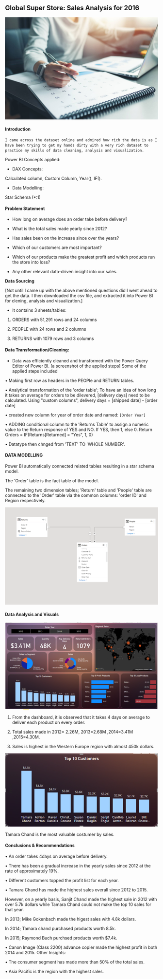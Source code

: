 ## Global Super Store: Sales Analysis for 2016

![](data.jpeg)




#### Introduction


`I came across the dataset online and admired how rich the data is as I have been trying to get my hands dirty with a very rich dataset to practice my skills of data cleaning, analysis and visualization.`

Power BI Concepts applied:

- DAX Concepts: 

Calculated column, 
Custom Column,
Year(),
IF().

- Data Modelling:

Star Schema (*:1)




#### Problem Statement




-	How long on average does an order take before delivery?

-	What is the total sales made yearly since 2012?

-	Has sales been on the increase since over the years?

-	Which of our customers are most important?

-	Which of our products make the greatest profit and which products run the store into loss?

-	Any other relevant data-driven insight into our sales.

**Data Sourcing**




[Not until I came up with the above mentioned questions did I went ahead to get the data. I then downloaded the csv file, and extracted it into Power BI for clening, analysis and visualization.]


- It contains 3 sheets/tables:

1.	ORDERS with 51,291 rows and 24 columns
   
2.	PEOPLE with 24 rows and 2 columns
   
3.	RETURNS with 1079 rows and 3 columns




#### Data Transformation/Cleaning:




- Data was efficiently cleaned and transformed with the Power Query Editor of Power BI. [a screenshot of the applied steps] Some of the applied steps included

•	Making first row as headers in the PEOPle and RETURN tables.

•	Analytical transformation of the 'order table'; To have an idea of how long it takes on average for orders to be dilevered, [delivery days] need to be calculated. Using "custom columns", delivery days = [shipped date] - [order date]

•	created new column for year of order date and named: `[Order Year]`

•	ADDING conditional column to the 'Returns Table' to assign a numeric value to the Return response of YES and NO. If YES, then 1, else 0. Return Orders = IF(Returns[Returned] = "Yes", 1, 0)

•	Datatype then chnged from 'TEXT' TO 'WHOLE NUMBER'.





#### DATA MODELLING




Power BI automatically connected related tables resulting in a star schema model. 

The 'Order' table is the fact table of the model. 

The remaining two dimension tables;
'Return' table and 'People' table are connected to the 'Order' table via the common columns: 'order ID' and Region respectively.

![](model.png) 





#### Data Analysis and Visuals


![](dashboard.png)




1.	From the dashboard, it is observed that it takes 4 days on average to deliver each product on every order.
   
3.	Total sales made in 2012= 2.26M, 2013=2.68M ,2014=3.41M ,2015=4.30M.
   
5.	Sales is highest in the Western Europe region with almost 450k dollars.



![](top10.png)


Tamara Chand is the most valuable costumer by sales.




#### Conclusions & Recommendations



•	An order takes 4days on average before delivery.

•	There has been a gradual increase in the yearly sales since 2012 at the rate of approximately 19%.

•	Different customers topped the profit list for each year.

•	Tamara Chand has made the highest sales overall since 2012 to 2015.

However, on a yearly basis, Sanjit Chand made the highest sale in 2012 with over 5.7k dollars while Tamara Chand could not make the top 10 sales for that year.




In 2013; Mike Gokenbach made the higest sales with 4.8k dollars.

In 2014; Tamara chand purchased products worth 8.5k.

In 2015; Raymond Buch purchsed products worth $7.4k.




•	Canon Image (Class 2200) advance copier made the highest profit in both 2014 and 2015. Other Insights:

•	The consumer segment has made more than 50% of the total sales.

•	Asia Pacific is the region with the highest sales.






















